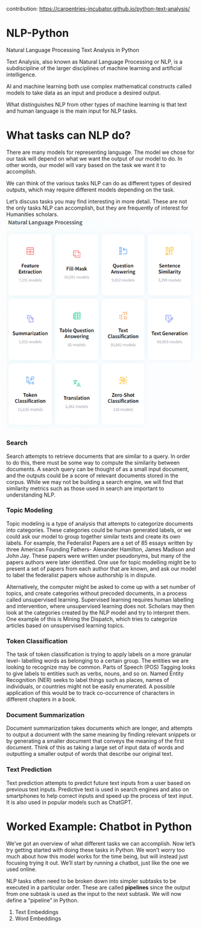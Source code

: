 contribution: 
https://carpentries-incubator.github.io/python-text-analysis/
# NLP-Python
Natural Language Processing Text Analysis in Python

Text Analysis, also known as Natural Language Processing or NLP, is a subdiscipline of the larger disciplines of machine learning and artificial intelligence.

AI and machine learning both use complex mathematical constructs called models to take data as an input and produce a desired output.

What distinguishes NLP from other types of machine learning is that text and human language is the main input for NLP tasks.

# What tasks can NLP do?
There are many models for representing language. The model we chose for our task will depend on what we want the output of our model to do. In other words, our model will vary based on the task we want it to accomplish.

We can think of the various tasks NLP can do as different types of desired outputs, which may require different models depending on the task.

Let’s discuss tasks you may find interesting in more detail. These are not the only tasks NLP can accomplish, but they are frequently of interest for Humanities scholars.
![alt text](./data/images/huggingface.png)

### Search
Search attempts to retrieve documents that are similar to a query. In order to do this, there must be some way to compute the similarity between documents. A search query can be thought of as a small input document, and the outputs could be a score of relevant documents stored in the corpus. While we may not be building a search engine, we will find that similarity metrics such as those used in search are important to understanding NLP.

### Topic Modeling
Topic modeling is a type of analysis that attempts to categorize documents into categories. These categories could be human generated labels, or we could ask our model to group together similar texts and create its own labels. For example, the Federalist Papers are a set of 85 essays written by three American Founding Fathers- Alexander Hamilton, James Madison and John Jay. These papers were written under pseudonyms, but many of the papers authors were later identified. One use for topic modelling might be to present a set of papers from each author that are known, and ask our model to label the federalist papers whose authorship is in dispute.

Alternatively, the computer might be asked to come up with a set number of topics, and create categories without precoded documents, in a process called unsupervised learning. Supervised learning requires human labelling and intervention, where unsupervised learning does not. Scholars may then look at the categories created by the NLP model and try to interpret them. One example of this is Mining the Dispatch, which tries to categorize articles based on unsupervised learning topics.

### Token Classification
The task of token classification is trying to apply labels on a more granular level- labelling words as belonging to a certain group. The entities we are looking to recognize may be common. Parts of Speech (POS) Tagging looks to give labels to entities such as verbs, nouns, and so on. Named Entity Recognition (NER) seeks to label things such as places, names of individuals, or countries might not be easily enumerated. A possible application of this would be to track co-occurrence of characters in different chapters in a book.

### Document Summarization
Document summarization takes documents which are longer, and attempts to output a document with the same meaning by finding relevant snippets or by generating a smaller document that conveys the meaning of the first document. Think of this as taking a large set of input data of words and outputting a smaller output of words that describe our original text.

### Text Prediction
Text prediction attempts to predict future text inputs from a user based on previous text inputs. Predictive text is used in search engines and also on smartphones to help correct inputs and speed up the process of text input. It is also used in popular models such as ChatGPT.

# Worked Example: Chatbot in Python
We’ve got an overview of what different tasks we can accomplish. Now let’s try getting started with doing these tasks in Python. We won’t worry too much about how this model works for the time being, but will instead just focusing trying it out. We’ll start by running a chatbot, just like the one we used online.

NLP tasks often need to be broken down into simpler subtasks to be executed in a particular order. These are called **pipelines** since the output from one subtask is used as the input to the next subtask. We will now define a “pipeline” in Python.

01. Text Embeddings
02. Word Embeddings
